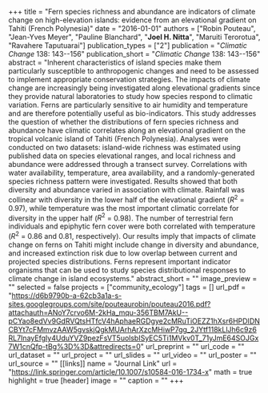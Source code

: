 +++
title = "Fern species richness and abundance are indicators of climate change on high-elevation islands: evidence from an elevational gradient on Tahiti (French Polynesia)"
date = "2016-01-01"
authors = ["Robin Pouteau", "Jean-Yves Meyer", "Pauline Blanchard", "**Joel H. Nitta**", "Maruiti Terorotua", "Ravahere Taputuarai"]
publication_types = ["2"]
publication = "_Climatic Change_ 138: 143--156"
publication_short = "_Climatic Change_ 138: 143--156"
abstract = "Inherent characteristics of island species make them particularly susceptible to anthropogenic changes and need to be assessed to implement appropriate conservation strategies. The impacts of climate change are increasingly being investigated along elevational gradients since they provide natural laboratories to study how species respond to climatic variation. Ferns are particularly sensitive to air humidity and temperature and are therefore potentially useful as bio-indicators. This study addresses the question of whether the distributions of fern species richness and abundance have climatic correlates along an elevational gradient on the tropical volcanic island of Tahiti (French Polynesia). Analyses were conducted on two datasets: island-wide richness was estimated using published data on species elevational ranges, and local richness and abundance were addressed through a transect survey. Correlations with water availability, temperature, area availability, and a randomly-generated species richness pattern were investigated. Results showed that both diversity and abundance varied in association with climate. Rainfall was collinear with diversity in the lower half of the elevational gradient ($R^2$ = 0.97), while temperature was the most important climatic correlate for diversity in the upper half ($R^2$ = 0.98). The number of terrestrial fern individuals and epiphytic fern cover were both correlated with temperature ($R^2$ = 0.86 and 0.81, respectively). Our results imply that impacts of climate change on ferns on Tahiti might include change in diversity and abundance, and increased extinction risk due to low overlap between current and projected species distributions. Ferns represent important indicator organisms that can be used to study species distributional responses to climate change in island ecosystems."
abstract_short = ""
image_preview = ""
selected = false
projects = ["community_ecology"]
tags = []
url_pdf = "https://d6b9790b-a-62cb3a1a-s-sites.googlegroups.com/site/pouteaurobin/pouteau2016.pdf?attachauth=ANoY7crvo6M-2kHa_mqu-356TBM7AkU--pCYao8edVv9GdRVQtsHTfcV4hAphaeRGDgye2cMRuTiOEZZ1hXsr6HPDIDNCBYt7cFMmvzAAW5gvskjQgkMUArhArXzcMHiwP7gg_2JYtf118kLlJh6c9z6RL7InayEfgIy4UduYVZ9pezFsVT5uolsbISyEC5Ti1MVkv0T_71yJmE64SOJGx7W1cnQfp-tBg%3D%3D&attredirects=0"
url_preprint = ""
url_code = ""
url_dataset = ""
url_project = ""
url_slides = ""
url_video = ""
url_poster = ""
url_source = ""
[[links]]
  name = "Journal Link"
  url = "https://link.springer.com/article/10.1007/s10584-016-1734-x"
math = true
highlight = true
[header]
image = ""
caption = ""
+++

